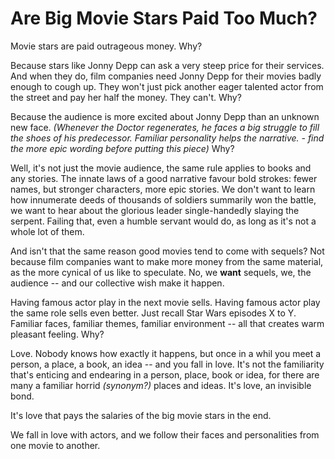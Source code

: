 Are Big Movie Stars Paid Too Much?
==================================

Movie stars are paid outrageous money. Why?

Because stars like Jonny Depp can ask a very steep price for their services. And when they do, film companies need Jonny Depp for their movies badly enough to cough up. They won't just pick another eager talented actor from the street and pay her half the money. They can't. Why?

Because the audience is more excited about Jonny Depp than an unknown new face. *(Whenever the Doctor regenerates, he faces a big struggle to fill the shoes of his predecessor. Familiar personality helps the narrative. - find the more epic wording before putting this piece)* Why?

Well, it's not just the movie audience, the same rule applies to books and any stories. The innate laws of a good narrative favour bold strokes: fewer names, but stronger characters, more epic stories. We don't want to learn how innumerate deeds of thousands of soldiers summarily won the battle, we want to hear about the glorious leader single-handedly slaying the serpent. Failing that, even a humble servant would do, as long as it's not a whole lot of them.

And isn't that the same reason good movies tend to come with sequels? Not because film companies want to make more money from the same material, as the more cynical of us like to speculate. No, we **want** sequels, we, the audience -- and our collective wish make it happen.

Having famous actor play in the next movie sells. Having famous actor play the same role sells even better. Just recall Star Wars episodes X to Y. Familiar faces, familiar themes, familiar environment -- all that creates warm pleasant feeling. Why?

Love. Nobody knows how exactly it happens, but once in a whil you meet a person, a place, a book, an idea -- and you fall in love. It's not the familiarity that's enticing and endearing in a person, place, book or idea, for there are many a familiar horrid *(synonym?)* places and ideas. It's love, an invisible bond.

It's love that pays the salaries of the big movie stars in the end.

We fall in love with actors, and we follow their faces and personalities from one movie to another. 
